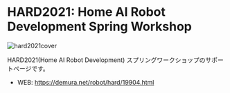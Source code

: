 # HARD2021: Home AI Robot Development Spring Workshop

![hard2021cover](https://user-images.githubusercontent.com/6745835/113307847-8c8a5c80-9340-11eb-91a6-bed3e3169bac.png)

HARD2021(Home AI Robot Development) スプリングワークショップのサポートページです。

- WEB: https://demura.net/robot/hard/19904.html
